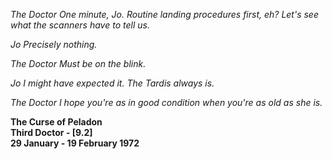 _The Doctor_ _One minute, Jo. Routine landing procedures first, eh? Let's see what the scanners have to tell us._

_Jo_ _Precisely nothing._

_The Doctor_ _Must be on the blink._

_Jo_ _I might have expected it. The Tardis always is._

_The Doctor_ _I hope you're as in good condition when you're as old as she is._

**The Curse of Peladon  
Third Doctor - [9.2]  
29 January - 19 February 1972**